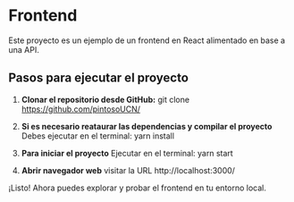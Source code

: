 # Frontend

Este proyecto es un ejemplo de un frontend en React alimentado en base a una API.


## Pasos para ejecutar el proyecto

1. **Clonar el repositorio desde GitHub:**
git clone https://github.com/pintosoUCN/


2. **Si es necesario reataurar las dependencias y compilar el proyecto** Debes ejecutar en el terminal:
yarn install

3. **Para iniciar el proyecto** Ejecutar en el terminal:
yarn start

4. **Abrir navegador web** visitar la URL http://localhost:3000/


¡Listo! Ahora puedes explorar y probar el frontend en tu entorno local.
